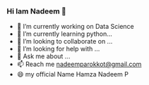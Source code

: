 ### Hi Iam Nadeem 👋

<!--
**nadeemparokkot/nadeemparokkot** is a ✨ _special_ ✨ repository because its `README.md` (this file) appears on your GitHub profile.

Here are some ideas to get you started:-->

- 🔭 I’m currently working on Data Science 
- 🌱 I’m currently learning python...
- 👯 I’m looking to collaborate on ...
- 🤔 I’m looking for help with ...
- 💬 Ask me about ...
- 📫 Reach me nadeemparokkot@gmail.com
- 😄 my official Name Hamza Nadeem P


